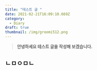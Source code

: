 ```yaml
---
title: "테스트 글 "
date: 2021-02-21T16:09:10.669Z
category:
  - Diary
draft: true
thumbnail: /img/groomi512.png
---
```

> **안녕하세요 테스트 글을 작성해 보겠습니다.**

## **ㄴㅁㅇㅁㄴ**